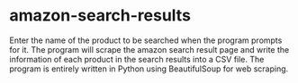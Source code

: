 # amazon-search-results
Enter the name of the product to be searched when the program prompts for it. 
The program will scrape the amazon search result page and write the information of each product in the search results into a CSV file.
The program is entirely written in Python using BeautifulSoup for web scraping.
